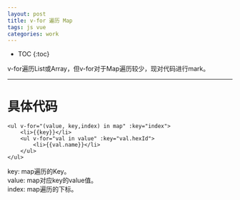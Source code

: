 ```yaml
---
layout: post
title: v-for 遍历 Map
tags: js vue 
categories: work
---
```


* TOC 
{:toc}

 v-for遍历List或Array，但v-for对于Map遍历较少，现对代码进行mark。

---

# 具体代码

```
<ul v-for="(value, key,index) in map" :key="index">
	<li>{{key}}</li>
	<ul v-for="val in value" :key="val.hexId">
		<li>{{val.name}}</li>
	</ul>
</ul>

```

key: map遍历的Key。  
value: map对应key的value值。  
index: map遍历的下标。





